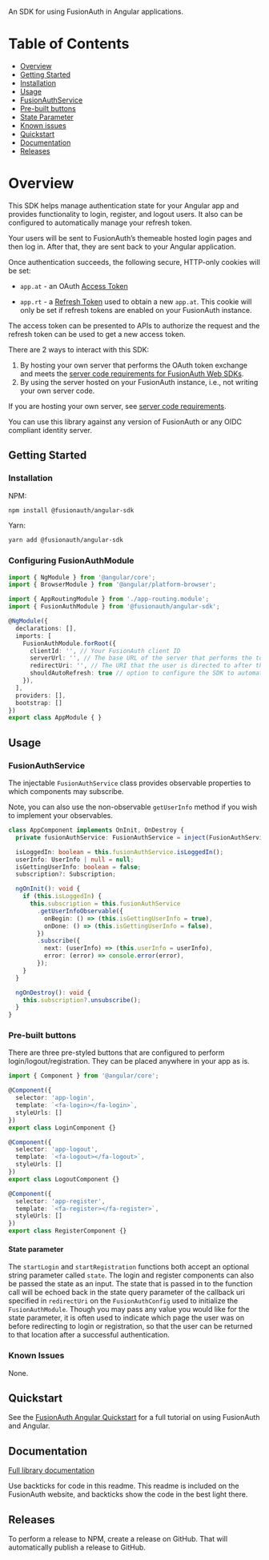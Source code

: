 An SDK for using FusionAuth in Angular applications.

# Table of Contents

-   [Overview](#overview)
-   [Getting Started](#getting-started)
  -   [Installation](#installation)
-   [Usage](#usage)
  -   [FusionAuthService](#fusionauthservice)
  -   [Pre-built buttons](#pre-built-buttons)
  -   [State Parameter](#state-parameter)
-   [Known issues](#known-issues)
-   [Quickstart](#quickstart)
-   [Documentation](#documentation)
-   [Releases](#releases)

<!--
this tag, and the corresponding end tag, are used to delineate what is pulled into the FusionAuth docs site (the client libraries pages). Don't remove unless you also change the docs site.

Please also use ``` instead of indenting for code blocks. The backticks are translated correctly to adoc format.
-->

# Overview

<!--
tag::forDocSite[]
-->

This SDK helps manage authentication state for your Angular app and provides functionality to login, register, and logout users. It also can be configured to automatically manage your refresh token.

Your users will be sent to FusionAuth’s themeable hosted login pages and
then log in. After that, they are sent back to your Angular application.

Once authentication succeeds, the following secure, HTTP-only cookies
will be set:

-   `app.at` - an OAuth [Access
    Token](https://fusionauth.io/docs/v1/tech/oauth/tokens#access-token)

-   `app.rt` - a [Refresh
    Token](https://fusionauth.io/docs/v1/tech/oauth/tokens#refresh-token)
    used to obtain a new `app.at`. This cookie will only be set if
    refresh tokens are enabled on your FusionAuth instance.

The access token can be presented to APIs to authorize the request and
the refresh token can be used to get a new access token.

There are 2 ways to interact with this SDK:
1. By hosting your own server that performs the OAuth token exchange and meets the [server code requirements for FusionAuth Web SDKs](https://github.com/FusionAuth/fusionauth-javascript-sdk-express#server-code-requirements).
2. By using the server hosted on your FusionAuth instance, i.e., not writing your own server code.

If you are hosting your own server, see [server code requirements](https://github.com/FusionAuth/fusionauth-javascript-sdk-express#server-code-requirements).

You can use this library against any version of FusionAuth or any OIDC
compliant identity server.

## Getting Started

### Installation

NPM:

```bash
npm install @fusionauth/angular-sdk
```

Yarn:

```bash
yarn add @fusionauth/angular-sdk
```

### Configuring FusionAuthModule

```typescript
import { NgModule } from '@angular/core';
import { BrowserModule } from '@angular/platform-browser';

import { AppRoutingModule } from './app-routing.module';
import { FusionAuthModule } from '@fusionauth/angular-sdk';

@NgModule({
  declarations: [],
  imports: [
    FusionAuthModule.forRoot({
      clientId: '', // Your FusionAuth client ID
      serverUrl: '', // The base URL of the server that performs the token exchange
      redirectUri: '', // The URI that the user is directed to after the login/register/logout action
      shouldAutoRefresh: true // option to configure the SDK to automatically handle token refresh. Defaults to false if not specified here.
    }),
  ],
  providers: [],
  bootstrap: []
})
export class AppModule { }
```

## Usage

### FusionAuthService

The injectable `FusionAuthService` class provides observable properties to which components may subscribe.

Note, you can also use the non-observable `getUserInfo` method if you wish to implement your observables.

```typescript
class AppComponent implements OnInit, OnDestroy {
  private fusionAuthService: FusionAuthService = inject(FusionAuthService);

  isLoggedIn: boolean = this.fusionAuthService.isLoggedIn();
  userInfo: UserInfo | null = null;
  isGettingUserInfo: boolean = false;
  subscription?: Subscription;

  ngOnInit(): void {
    if (this.isLoggedIn) {
      this.subscription = this.fusionAuthService
        .getUserInfoObservable({
          onBegin: () => (this.isGettingUserInfo = true),
          onDone: () => (this.isGettingUserInfo = false),
        })
        .subscribe({
          next: (userInfo) => (this.userInfo = userInfo),
          error: (error) => console.error(error),
        });
    }
  }

  ngOnDestroy(): void {
    this.subscription?.unsubscribe();
  }
}
```

### Pre-built buttons

There are three pre-styled buttons that are configured to perform
login/logout/registration. They can be placed anywhere in your app as
is.

```typescript
import { Component } from '@angular/core';

@Component({
  selector: 'app-login',
  template: `<fa-login></fa-login>`,
  styleUrls: []
})
export class LoginComponent {}

@Component({
  selector: 'app-logout',
  template: `<fa-logout></fa-logout>`,
  styleUrls: []
})
export class LogoutComponent {}

@Component({
  selector: 'app-register',
  template: `<fa-register></fa-register>`,
  styleUrls: []
})
export class RegisterComponent {}
```

#### State parameter

The `startLogin` and `startRegistration` functions both accept an optional string
parameter called `state`. The login and register components can also be passed the 
state as an input. The state that is passed in to the function call will be echoed
back in the state query parameter of the callback uri specified in `redirectUri` on
the `FusionAuthConfig` used to initialize the `FusionAuthModule`. Though you may 
pass any value you would like for the state parameter, it is often used to indicate 
which page the user was on before redirecting to login or registration, so that the
user can be returned to that location after a successful authentication.

### Known Issues

None.

## Quickstart

See the [FusionAuth Angular Quickstart](https://fusionauth.io/docs/quickstarts/quickstart-javascript-angular-web) for a full tutorial on using FusionAuth and Angular.

## Documentation

[Full library documentation](https://github.com/FusionAuth/fusionauth-javascript-sdk/tree/main/packages/sdk-angular/docs)

<!--
end::forDocSite[]
-->

Use backticks for code in this readme. This readme is included on the FusionAuth website, and backticks show the code in the best light there.

## Releases

To perform a release to NPM, create a release on GitHub. That will automatically publish a release to GitHub.
